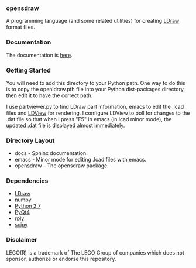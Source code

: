 ### opensdraw ###
A programming language (and some related utilities) for creating [LDraw](http://www.ldraw.org) format files.

### Documentation ###
The documentation is [here](http://HazenBabcock.github.io/opensdraw).

### Getting Started ###
You will need to add this directory to your Python path. One way to do this is to copy the openldraw.pth file into your Python dist-packages directory, then edit it to have the correct path.

I use partviewer.py to find LDraw part information, emacs to edit the .lcad files and [LDView](http://ldview.sourceforge.net/) for rendering. I configure LDView to poll for changes to the .dat file so that when I press "F5" in emacs (in lcad minor mode), the updated .dat file is displayed almost immediately.

### Directory Layout ###
* docs - Sphinx documentation.
* emacs - Minor mode for editing .lcad files with emacs.
* opensdraw - The opensdraw package.

### Dependencies ###
* [LDraw](http://www.ldraw.org)
* [numpy](http://www.numpy.org)
* [Python 2.7](https://www.python.org/)
* [PyQt4](http://www.riverbankcomputing.com/software/pyqt/intro)
* [rply](https://github.com/alex/rply)
* [scipy](http://www.scipy.org)

### Disclaimer ###
LEGO(R) is a trademark of The LEGO Group of companies which does not sponsor, authorize or endorse this repository.
